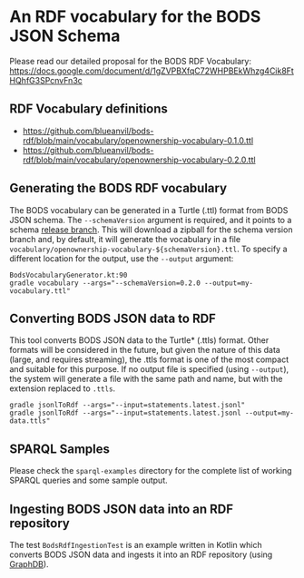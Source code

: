 # An RDF vocabulary for the BODS JSON Schema
Please read our detailed proposal for the BODS RDF Vocabulary: https://docs.google.com/document/d/1gZVPBXfqC72WHPBEkWhzg4Cik8FtHQhfG3SPcnvFn3c

## RDF Vocabulary definitions
* https://github.com/blueanvil/bods-rdf/blob/main/vocabulary/openownership-vocabulary-0.1.0.ttl
* https://github.com/blueanvil/bods-rdf/blob/main/vocabulary/openownership-vocabulary-0.2.0.ttl

## Generating the BODS RDF vocabulary
The BODS vocabulary can be generated in a Turtle (.ttl) format from BODS JSON schema.
The `--schemaVersion` argument is required, and it points to a schema [release branch](https://github.com/openownership/data-standard/branches).
This will download a zipball for the schema version branch and, by default, it will generate the vocabulary in a file
`vocabulary/openownership-vocabulary-${schemaVersion}.ttl`. To specify a different location for the output, use the `--output` argument:
```
BodsVocabularyGenerator.kt:90
gradle vocabulary --args="--schemaVersion=0.2.0 --output=my-vocabulary.ttl"
```

## Converting BODS JSON data to RDF
This tool converts BODS JSON data to the Turtle* (.ttls) format. Other formats will be considered in the future, but given
the nature of this data (large, and requires streaming), the .ttls format is one of the most compact and suitable for this purpose.
If no output file is specified (using `--output`), the system will generate a file with the same path and name, but with the extension replaced to `.ttls`.
```
gradle jsonlToRdf --args="--input=statements.latest.jsonl"
gradle jsonlToRdf --args="--input=statements.latest.jsonl --output=my-data.ttls"
```

## SPARQL Samples
Please check the `sparql-examples` directory for the complete list of working SPARQL queries and some sample output. 

## Ingesting BODS JSON data into an RDF repository
The test `BodsRdfIngestionTest` is an example written in Kotlin which converts BODS JSON data and ingests it
into an RDF repository (using [GraphDB](https://www.ontotext.com/products/graphdb/)).
